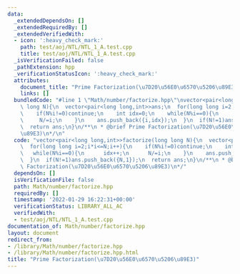```yaml
---
data:
  _extendedDependsOn: []
  _extendedRequiredBy: []
  _extendedVerifiedWith:
  - icon: ':heavy_check_mark:'
    path: test/aoj/NTL/NTL_1_A.test.cpp
    title: test/aoj/NTL/NTL_1_A.test.cpp
  _isVerificationFailed: false
  _pathExtension: hpp
  _verificationStatusIcon: ':heavy_check_mark:'
  attributes:
    document_title: "Prime Factorization(\u7D20\u56E0\u6570\u5206\u89E3)"
    links: []
  bundledCode: "#line 1 \"Math/number/factorize.hpp\"\nvector<pair<long long,int>>factorize(long\
    \ long N){\n  vector<pair<long long,int>>ans;\n  for(long long i=2;i*i<=N;i++){\n\
    \    if(N%i!=0)continue;\n    int idx=0;\n    while(N%i==0){\n      idx++;\n \
    \     N/=i;\n    }\n    ans.push_back({i,idx});\n  }\n  if(N!=1)ans.push_back({N,1});\n\
    \  return ans;\n}\n/**\n * @brief Prime Factorization(\u7D20\u56E0\u6570\u5206\
    \u89E3)\n*/\n"
  code: "vector<pair<long long,int>>factorize(long long N){\n  vector<pair<long long,int>>ans;\n\
    \  for(long long i=2;i*i<=N;i++){\n    if(N%i!=0)continue;\n    int idx=0;\n \
    \   while(N%i==0){\n      idx++;\n      N/=i;\n    }\n    ans.push_back({i,idx});\n\
    \  }\n  if(N!=1)ans.push_back({N,1});\n  return ans;\n}\n/**\n * @brief Prime\
    \ Factorization(\u7D20\u56E0\u6570\u5206\u89E3)\n*/"
  dependsOn: []
  isVerificationFile: false
  path: Math/number/factorize.hpp
  requiredBy: []
  timestamp: '2022-01-29 16:22:31+00:00'
  verificationStatus: LIBRARY_ALL_AC
  verifiedWith:
  - test/aoj/NTL/NTL_1_A.test.cpp
documentation_of: Math/number/factorize.hpp
layout: document
redirect_from:
- /library/Math/number/factorize.hpp
- /library/Math/number/factorize.hpp.html
title: "Prime Factorization(\u7D20\u56E0\u6570\u5206\u89E3)"
---
```

